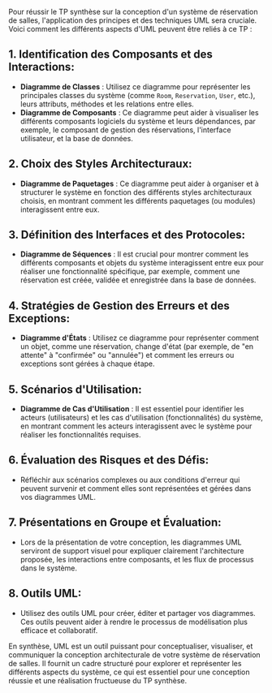 Pour réussir le TP synthèse sur la conception d'un système de réservation de salles, l'application des principes et des techniques UML sera cruciale. Voici comment les différents aspects d'UML peuvent être reliés à ce TP :

## 1. **Identification des Composants et des Interactions**:
   - **Diagramme de Classes** : Utilisez ce diagramme pour représenter les principales classes du système (comme `Room`, `Reservation`, `User`, etc.), leurs attributs, méthodes et les relations entre elles.
   - **Diagramme de Composants** : Ce diagramme peut aider à visualiser les différents composants logiciels du système et leurs dépendances, par exemple, le composant de gestion des réservations, l'interface utilisateur, et la base de données.

## 2. **Choix des Styles Architecturaux**:
   - **Diagramme de Paquetages** : Ce diagramme peut aider à organiser et à structurer le système en fonction des différents styles architecturaux choisis, en montrant comment les différents paquetages (ou modules) interagissent entre eux.

## 3. **Définition des Interfaces et des Protocoles**:
   - **Diagramme de Séquences** : Il est crucial pour montrer comment les différents composants et objets du système interagissent entre eux pour réaliser une fonctionnalité spécifique, par exemple, comment une réservation est créée, validée et enregistrée dans la base de données.

## 4. **Stratégies de Gestion des Erreurs et des Exceptions**:
   - **Diagramme d'États** : Utilisez ce diagramme pour représenter comment un objet, comme une réservation, change d'état (par exemple, de "en attente" à "confirmée" ou "annulée") et comment les erreurs ou exceptions sont gérées à chaque étape.

## 5. **Scénarios d'Utilisation**:
   - **Diagramme de Cas d'Utilisation** : Il est essentiel pour identifier les acteurs (utilisateurs) et les cas d'utilisation (fonctionnalités) du système, en montrant comment les acteurs interagissent avec le système pour réaliser les fonctionnalités requises.

## 6. **Évaluation des Risques et des Défis**:
   - Réfléchir aux scénarios complexes ou aux conditions d'erreur qui peuvent survenir et comment elles sont représentées et gérées dans vos diagrammes UML.

## 7. **Présentations en Groupe et Évaluation**:
   - Lors de la présentation de votre conception, les diagrammes UML serviront de support visuel pour expliquer clairement l'architecture proposée, les interactions entre composants, et les flux de processus dans le système.

## 8. **Outils UML**:
   - Utilisez des outils UML pour créer, éditer et partager vos diagrammes. Ces outils peuvent aider à rendre le processus de modélisation plus efficace et collaboratif.

En synthèse, UML est un outil puissant pour conceptualiser, visualiser, et communiquer la conception architecturale de votre système de réservation de salles. Il fournit un cadre structuré pour explorer et représenter les différents aspects du système, ce qui est essentiel pour une conception réussie et une réalisation fructueuse du TP synthèse.